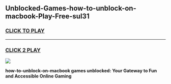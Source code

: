 
## Unblocked-Games-how-to-unblock-on-macbook-Play-Free-sul31
<h3>
<a href="https://premium76.site?title=how-to-unblock-on-macbook&ref=21A">CLICK TO PLAY</a></h3>
<hr>

<h3>
<a href="https://premium76.site?title=how-to-unblock-on-macbook&ref=21A">CLICK 2 PLAY</a>
  
</h3>

<a href="https://premium76.site?title=how-to-unblock-on-macbook&ref=21A"><img src="https://clearcache.store/games.png"></a>


**how-to-unblock-on-macbook games unblocked: Your Gateway to Fun and Accessible Online Gaming**
